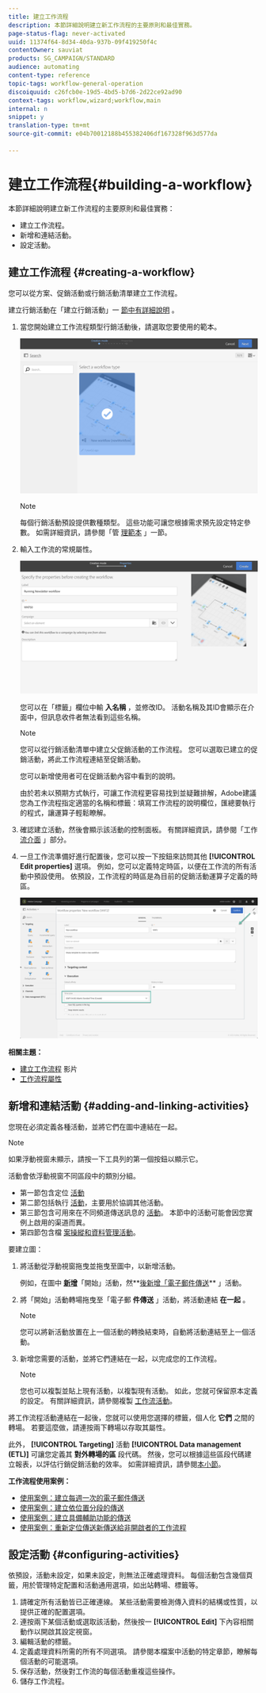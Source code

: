 ```yaml
---
title: 建立工作流程
description: 本節詳細說明建立新工作流程的主要原則和最佳實務。
page-status-flag: never-activated
uuid: 11374f64-8d34-40da-937b-09f419250f4c
contentOwner: sauviat
products: SG_CAMPAIGN/STANDARD
audience: automating
content-type: reference
topic-tags: workflow-general-operation
discoiquuid: c26fcb0e-19d5-4bd5-b7d6-2d22ce92ad90
context-tags: workflow,wizard;workflow,main
internal: n
snippet: y
translation-type: tm+mt
source-git-commit: e04b70012188b455382406df167328f963d577da

---
```



# 建立工作流程{#building-a-workflow}

本節詳細說明建立新工作流程的主要原則和最佳實務：

* 建立工作流程。
* 新增和連結活動。
* 設定活動。

## 建立工作流程 {#creating-a-workflow}

您可以從方案、促銷活動或行銷活動清單建立工作流程。

建立行銷活動在「建立行銷活動」一 [節中有詳細說明](../../start/using/marketing-activities.md#creating-a-marketing-activity) 。

1. 當您開始建立工作流程類型行銷活動後，請選取您要使用的範本。

   ![](assets/workflow_creation_1.png)

   >[!NOTE]
   >
   >每個行銷活動預設提供數種類型。 這些功能可讓您根據需求預先設定特定參數。 如需詳細資訊，請參閱「管 [理範本](../../start/using/marketing-activity-templates.md) 」一節。

1. 輸入工作流的常規屬性。

   ![](assets/workflow_creation_2.png)

   您可以在「標籤」欄位中輸 **入名稱** ，並修改ID。 活動名稱及其ID會顯示在介面中，但訊息收件者無法看到這些名稱。

   >[!NOTE]
   >
   >您可以從行銷活動清單中建立父促銷活動的工作流程。 您可以選取已建立的促銷活動，將此工作流程連結至促銷活動。

   您可以新增使用者可在促銷活動內容中看到的說明。

   由於若未以預期方式執行，可讓工作流程更容易找到並疑難排解，Adobe建議您為工作流程指定適當的名稱和標籤：填寫工作流程的說明欄位，匯總要執行的程式，讓運算子輕鬆瞭解。

1. 確認建立活動，然後會顯示該活動的控制面板。 有關詳細資訊，請參閱「工作 [流介面](../../automating/using/workflow-interface.md) 」部分。

1. 一旦工作流準備好進行配置後，您可以按一下按鈕來訪問其他 **[!UICONTROL Edit properties]** 選項。 例如，您可以定義特定時區，以便在工作流的所有活動中預設使用。 依預設，工作流程的時區是為目前的促銷活動運算子定義的時區。

   ![](assets/workflow_properties.png)

**相關主題：**

* [建立工作流程](https://docs.adobe.com/content/help/en/campaign-standard/using/managing-processes-and-data/workflow-general-operation/building-a-workflow.html) 影片
* [工作流程屬性](../../automating/using/executing-a-workflow.md#workflow-properties)

## 新增和連結活動 {#adding-and-linking-activities}

您現在必須定義各種活動，並將它們在圖中連結在一起。

>[!NOTE]
>
>如果浮動視窗未顯示，請按一下工具列的第一個按鈕以顯示它。

活動會依浮動視窗不同區段中的類別分組。

* 第一節包含定位 [活動](../../automating/using/about-targeting-activities.md)
* 第二節包括執行 [活動](../../automating/using/about-execution-activities.md)，主要用於協調其他活動。
* 第三節包含可用來在不同頻道傳送訊息的 [活動](../../automating/using/about-channel-activities.md)。 本節中的活動可能會因您實例上啟用的渠道而異。
* 第四節包含檔 [案操縱和資料管理活動](../../automating/using/about-data-management-activities.md)。

要建立圖：

1. 將活動從浮動視窗拖曳並拖曳至圖中，以新增活動。

   例如，在圖中 **[新增](../../automating/using/start-and-end.md)**「開始」活動，然**[&#x200B;後新增「電子郵件傳送](../../automating/using/email-delivery.md)** 」活動。

1. 將「開始」活動轉場拖曳至「電子郵 **件傳送** 」活動，將活動連結 **在一起** 。

   >[!NOTE]
   >
   >您可以將新活動放置在上一個活動的轉換結束時，自動將活動連結至上一個活動。

1. 新增您需要的活動，並將它們連結在一起，以完成您的工作流程。

   >[!NOTE]
   >
   >您也可以複製並貼上現有活動，以複製現有活動。 如此，您就可保留原本定義的設定。 有關詳細資訊，請參閱複製 [工作流活動](../../automating/using/workflow-interface.md#duplicating-workflow-activities)。

將工作流程活動連結在一起後，您就可以使用您選擇的標籤，個人化 **它們** 之間的轉場。 若要這麼做，請連按兩下轉場以存取其屬性。

此外， **[!UICONTROL Targeting]** 活動 **[!UICONTROL Data management (ETL)]** 可讓您定義其 **對外轉場的區** 段代碼。 然後，您可以根據這些區段代碼建立報表，以評估行銷促銷活動的效率。 如需詳細資訊，請參閱[本小節](../../reporting/using/creating-a-report-workflow-segment.md)。

**工作流程使用案例：**

* [使用案例：建立每週一次的電子郵件傳送](../../automating/using/workflow-weekly-offer.md)
* [使用案例：建立依位置分段的傳送](../../automating/using/workflow-segmentation-location.md)
* [使用案例：建立具備輔助功能的傳送](../../automating/using/workflow-created-query-with-complement.md)
* [使用案例：重新定位傳送新傳送給非開啟者的工作流程](../../automating/using/workflow-cross-channel-retargeting.md)

## 設定活動 {#configuring-activities}

依預設，活動未設定，如果未設定，則無法正確處理資料。 每個活動包含幾個頁籤，用於管理特定配置和活動通用選項，如出站轉場、標籤等。

1. 請確定所有活動皆已正確連線。 某些活動需要檢測傳入資料的結構或性質，以提供正確的配置選項。
1. 連按兩下某個活動或選取該活動，然後按一 **[!UICONTROL Edit]** 下內容相關動作以開啟其設定視窗。
1. 編輯活動的標籤。
1. 定義處理資料所需的所有不同選項。 請參閱本檔案中活動的特定章節，瞭解每個活動的可能選項。
1. 保存活動，然後對工作流的每個活動重複這些操作。
1. 儲存工作流程。
